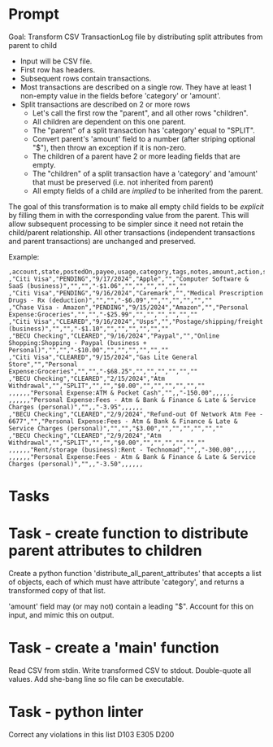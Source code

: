 # Prompt

Goal: Transform CSV TransactionLog file by distributing split attributes from parent to child


- Input will be CSV file.  
- First row has headers.  
- Subsequent rows contain transactions.
- Most transactions are described on a single row.  They have at least 1 non-empty value in the fields before 'category' or 'amount'.
- Split transactions are described on 2 or more rows
  - Let's call the first row the "parent", and all other rows "children".
  - All children are dependent on this one parent.
  - The "parent" of a split transaction has 'category' equal to "SPLIT".
  - Convert parent's 'amount' field to a number (after striping optional "$"), then throw an exception if it is non-zero.
  - The children of a parent have 2 or more leading fields that are empty.
  - The "children" of a split transaction have a 'category' and 'amount' that must be preserved (i.e. not inherited from parent)
  - All empty fields of a child are _implied_ to be inherited from the parent.
  
The goal of this transformation is to make all empty child fields to be _explicit_ by filling them in with the corresponding value from the parent.  This will allow subsequent processing to be simpler since it need not retain the child/parent relationship.  All other transactions (independent transactions and parent transactions) are unchanged and preserved.


Example:
```csv
,account,state,postedOn,payee,usage,category,tags,notes,amount,action,security,description,quantity,price,commission
,"Citi Visa","PENDING","9/17/2024","Apple","","Computer Software & SaaS (business)","","","-$1.06","","","","","",""
,"Citi Visa","PENDING","9/16/2024","Caremark","","Medical Prescription Drugs - Rx (deduction)","","","-$6.09","","","","","",""
,"Chase Visa - Amazon","PENDING","9/15/2024","Amazon","","Personal Expense:Groceries","","","-$25.99","","","","","",""
,"Citi Visa","CLEARED","9/16/2024","Usps","","Postage/shipping/freight (business)","","","-$1.10","","","","","",""
,"BECU Checking","CLEARED","9/16/2024","Paypal","","Online Shopping:Shopping - Paypal (business + Personal)","","","-$10.00","","","","","",""
,"Citi Visa","CLEARED","9/15/2024","Gas Lite General Store","","Personal Expense:Groceries","","","-$68.25","","","","","",""
,"BECU Checking","CLEARED","2/15/2024","Atm Withdrawal","","SPLIT","","","$0.00","","","","","",""
,,,,,,"Personal Expense:ATM & Pocket Cash","",,"-150.00",,,,,,
,,,,,,"Personal Expense:Fees - Atm & Bank & Finance & Late & Service Charges (personal)","",,"-3.95",,,,,,
,"BECU Checking","CLEARED","2/9/2024","Refund-out Of Network Atm Fee - 6677","","Personal Expense:Fees - Atm & Bank & Finance & Late & Service Charges (personal)","","","$3.00","","","","","",""
,"BECU Checking","CLEARED","2/9/2024","Atm Withdrawal","","SPLIT","","","$0.00","","","","","",""
,,,,,,"Rent/storage (business):Rent - Technomad","",,"-300.00",,,,,,
,,,,,,"Personal Expense:Fees - Atm & Bank & Finance & Late & Service Charges (personal)","",,"-3.50",,,,,,

```


# Tasks

# Task - create function to distribute parent attributes to children

Create a python function 'distribute_all_parent_attributes' that accepts a list of objects, each of which must have attribute 'category', and returns a transformed copy of that list.

'amount' field may (or may not) contain a leading "$".  Account for this on input, and mimic this on output.

# Task - create a 'main' function

Read CSV from stdin.
Write transformed CSV to stdout.  Double-quote all values.
Add she-bang line so file can be executable.


# Task - python linter

Correct any violations in this list
D103
E305
D200
